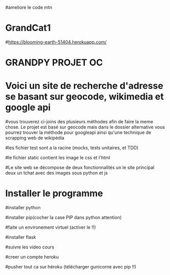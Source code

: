 #ameliore le code mtn




# GrandCat1

#https://blooming-earth-51404.herokuapp.com/ 

# GRANDPY PROJET OC

# Voici un site de recherche d'adresse se basant sur geocode, wikimedia et google api

#vous trouverez ci-joins des plusieurs méthodes afin de faire la meme chose. Le projet est basé sur geocode mais dans le dossier alternative
vous pourrez trouver la méthode pour googleapi ainsi qu'une technique de scrapping web de wikipédia 

#les fichier test sont a la racine (mocks, tests unitaires, et TDD)

#le fichier static contient les image le css et l'html


#Le site web se décompose de deux fonctionnalités un le site principal deux un tchat avec des images sous python et js



# Installer le programme

#installer python

#installer pip(cocher la case PIP dans python attention)

#faite un environement virtuel (activer le !!)

#installer flask

#suivre les video cours

#creer un compte heroku

#pusher tout ca sur héroku (télécharger gunicorne avec pip !!)

